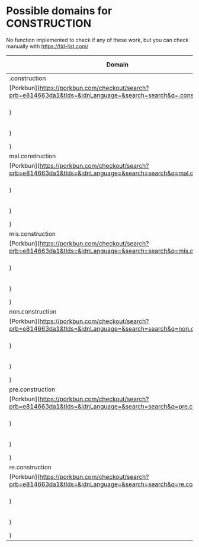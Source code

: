 # Possible domains for CONSTRUCTION

No function implemented to check if any of these work, but you can check manually with https://tld-list.com/

| Domain | Porkbun | NameCheap | Google Domains |
|---|---|---|---|
| .construction | [Porkbun](https://porkbun.com/checkout/search?prb=e814663da1&tlds=&idnLanguage=&search=search&q=.construction) | [Namecheap](https://www.namecheap.com/domains/registration/results/?domain=.construction) | [Google](https://domains.google.com/registrar/search?searchTerm=.construction) |
| mal.construction | [Porkbun](https://porkbun.com/checkout/search?prb=e814663da1&tlds=&idnLanguage=&search=search&q=mal.construction) | [Namecheap](https://www.namecheap.com/domains/registration/results/?domain=mal.construction) | [Google](https://domains.google.com/registrar/search?searchTerm=mal.construction) |
| mis.construction | [Porkbun](https://porkbun.com/checkout/search?prb=e814663da1&tlds=&idnLanguage=&search=search&q=mis.construction) | [Namecheap](https://www.namecheap.com/domains/registration/results/?domain=mis.construction) | [Google](https://domains.google.com/registrar/search?searchTerm=mis.construction) |
| non.construction | [Porkbun](https://porkbun.com/checkout/search?prb=e814663da1&tlds=&idnLanguage=&search=search&q=non.construction) | [Namecheap](https://www.namecheap.com/domains/registration/results/?domain=non.construction) | [Google](https://domains.google.com/registrar/search?searchTerm=non.construction) |
| pre.construction | [Porkbun](https://porkbun.com/checkout/search?prb=e814663da1&tlds=&idnLanguage=&search=search&q=pre.construction) | [Namecheap](https://www.namecheap.com/domains/registration/results/?domain=pre.construction) | [Google](https://domains.google.com/registrar/search?searchTerm=pre.construction) |
| re.construction | [Porkbun](https://porkbun.com/checkout/search?prb=e814663da1&tlds=&idnLanguage=&search=search&q=re.construction) | [Namecheap](https://www.namecheap.com/domains/registration/results/?domain=re.construction) | [Google](https://domains.google.com/registrar/search?searchTerm=re.construction) |
